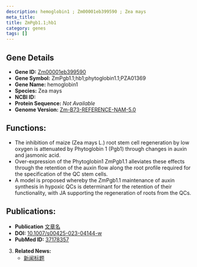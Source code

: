 ```yaml
---
description: hemoglobin1 ; Zm00001eb399590 ; Zea mays
meta_title:
title: ZmPgb1.1;hb1
category: genes
tags: []
---
```


## Gene Details
- **Gene ID:**	[Zm00001eb399590](https://www.maizegdb.org/gene_center/gene/Zm00001eb399590)
- **Gene Symbol:** ZmPgb1.1;hb1;phytoglobin1.1;PZA01369
- **Gene Name:** hemoglobin1
- **Species:** Zea mays
- **NCBI ID:** [  ]()
- **Protein Sequence:** *Not Available*
- **Genome Version:** [Zm-B73-REFERENCE-NAM-5.0](https://www.maizegdb.org/genome/assembly/Zm-B73-REFERENCE-NAM-5.0)

## Functions:
   - The inhibition of maize (Zea mays L.) root stem cell regeneration by low oxygen is attenuated by Phytoglobin 1 (Pgb1) through changes in auxin and jasmonic acid.
   - Over-expression of the Phytoglobin1 ZmPgb1.1 alleviates these effects through the retention of the auxin flow along the root profile required for the specification of the QC stem cells.
   - A model is proposed whereby the ZmPgb1.1 maintenance of auxin synthesis in hypoxic QCs is determinant for the retention of their functionality, with JA supporting the regeneration of roots from the QCs.

## Publications:
   - **Publication** [文章名](https://link.springer.com/article/10.1007/s00425-023-04144-w)
   - **DOI:** [10.1007/s00425-023-04144-w](https://link.springer.com/article/10.1007/s00425-023-04144-w)
   - **PubMed ID:** [37178357](https://pubmed.ncbi.nlm.nih.gov/37178357/)

3. **Related News:**
   - [新闻标题]()
